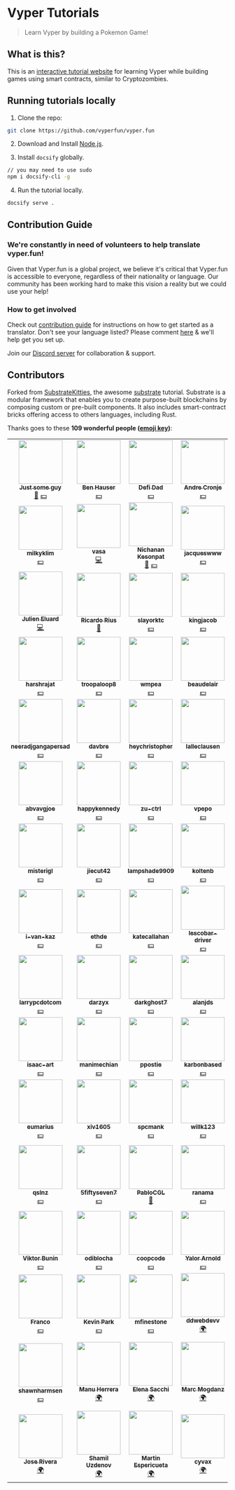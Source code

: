 # Vyper Tutorials

> Learn Vyper by building a Pokemon Game!

## What is this?

This is an [interactive tutorial website](https://vyper.fun) for learning Vyper while building games using smart contracts, similar to Cryptozombies.

## Running tutorials locally

1. Clone the repo:

```bash
git clone https://github.com/vyperfun/vyper.fun
```

2. Download and Install [Node.js](https://nodejs.org/).

3. Install `docsify` globally.

```bash
// you may need to use sudo
npm i docsify-cli -g
```

4. Run the tutorial locally.

```bash
docsify serve .
```

## Contribution Guide

### We're constantly in need of volunteers to help translate vyper.fun!

Given that Vyper.fun is a global project, we believe it's critical that Vyper.fun is accessible to everyone, regardless of their nationality or language. Our community has been working hard to make this vision a reality but we could use your help!

### How to get involved

Check out [contribution guide](https://github.com/vyperfun/vyper.fun/blob/master/CONTRIBUTION.md) for instructions on how to get started as a translator. Don't see your language listed? Please comment [here](https://github.com/vyperfun/vyper.fun/issues/6) & we'll help get you set up.

Join our [Discord server](https://discord.gg/Svaav43) for collaboration & support.

## Contributors

Forked from [SubstrateKitties](https://github.com/shawntabrizi/substratekitties), the awesome [substrate](https://substrate.dev) tutorial.
Substrate is a modular framework that enables you to create purpose-built blockchains by composing custom or pre-built components.
It also includes smart-contract bricks offering access to others languages, including Rust.

Thanks goes to these **109 wonderful people ([emoji key](https://allcontributors.org/docs/en/emoji-key))**:

<!-- ALL-CONTRIBUTORS-LIST:START - Do not remove or modify this section -->
<!-- prettier-ignore-start -->
<!-- markdownlint-disable -->
<table>
  <tr>
    <td align="center"><a href="https://github.com/fubuloubu"><img src="https://avatars2.githubusercontent.com/u/3859395?s=400&u=627688e4c2662b6c0c0a01ba2f722b6cf4e5a553&v=4" width="100px;" alt=""/><br /><sub><b>Just some guy</b></sub></a><br /><a href="#review-fubuloubu" title="Review">👀</a>&nbsp;<a href="#financial-fubuloubu" title="Financial">💵</a></td>
    <td align="center"><a href="https://github.com/iamdefinitelyahuman"><img src="https://avatars.githubusercontent.com/iamdefinitelyahuman" width="100px;" alt=""/><br /><sub><b>Ben Hauser</b></sub></a><br /><a href="#financial-iamdefinitelyahuman" title="Financial">💵</a></td>
    <td align="center"><a href="https://github.com/defi-dad"><img src="https://avatars1.githubusercontent.com/u/56087134?s=460&u=c98377427feef3bf220cc84d0be1c7fded90f9ba&v=4" width="100px;" alt=""/><br /><sub><b>Defi Dad</b></sub></a><br /><a href="#financial-defi-dad" title="Financial">💵</a></td>
    <td align="center"><a href="https://github.com/andrecronje"><img src="https://avatars3.githubusercontent.com/u/417190?s=460&u=3c472002e45407d1a57295b1bc89f3672d6eb5d6&v=4" width="100px;" alt=""/><br /><sub><b>Andre Cronje</b></sub></a><br /><a href="#financial-andrecronje" title="Financial">💵</a></td>
    <td align="center"><a href="https://github.com/spencer12noon"><img src="https://avatars1.githubusercontent.com/u/55604497?s=460&u=937f4ac1b1b5e1aac04b1d23338102f23194e4b2&v=4" width="100px;" alt=""/><br /><sub><b>spencernoon</b></sub></a><br /><a href="#financial-spencer12noon" title="Financial">💵</a></td>
    <td align="center"><a href="https://github.com/sassal"><img src="https://avatars3.githubusercontent.com/u/9276959?s=460&v=4" width="100px;" alt=""/><br /><sub><b>sassal</b></sub></a><br /><a href="#financial-sassal" title="Financial">💵</a></td>
    <td align="center"><a href="https://github.com/banteg"><img src="https://avatars.githubusercontent.com/banteg" width="100px;" alt=""/><br /><sub><b>banteg</b></sub></a><br /><a href="#financial-banteg" title="Financial">💵</a></td>
  </tr>

  <tr>
      <td align="center"><a href="https://github.com/milkyklim"><img src="https://avatars.githubusercontent.com/milkyklim" width="100px;" alt=""/><br /><sub><b>milkyklim</b></sub></a><br /><a href="#financial-milkyklim" title="Financial">💵</a></td>
      <td align="center"><a href="https://github.com/vasa-develop"><img src="https://avatars1.githubusercontent.com/u/28847087?s=460&u=9e8acdc51b76a6da73d02258e2ebd122060d9b79&v=4" width="100px;" alt=""/><br /><sub><b>vasa</b></sub></a><br /><a href="#code-vasa-develop" title="Code">💻</a></td>
  <td align="center"><a href="https://github.com/nichanank"><img src="https://avatars1.githubusercontent.com/u/15038946?s=400&u=031b37c792b495031412d273d1dba1fb228d0d7d&v=4" width="100px;" alt=""/><br /><sub><b>Nichanan Kesonpat</b></sub></a><br /><a href="#review-nichanank" title="Review">👀</a>&nbsp;<a href="#financial-nichanank" title="Financial">💵</a></td>
  <td align="center"><a href="https://github.com/jacqueswww"><img src="https://avatars.githubusercontent.com/jacqueswww" width="100px;" alt=""/><br /><sub><b>jacqueswww</b></sub></a><br /><a href="#financial-jacqueswww" title="Financial">💵</a></td>
    <td align="center"><a href="https://github.com/Shrutirupa"><img src="https://avatars2.githubusercontent.com/u/25227695?s=460&u=f1a9a67ba71c5f565604d4af0fbcadac6363b69e&v=4" width="100px;" alt=""/><br /><sub><b>Shrutirupa</b></sub></a><br /><a href="#review-Shrutirupa" title="Review">👀</a></td>
    <td align="center"><a href="https://github.com/chloethedev"><img src="https://avatars0.githubusercontent.com/u/59714824?s=400&u=0169e1cba1de0d54ee26d3ff89a19c60aa41c1e2&v=4" width="100px;" alt=""/><br /><sub><b>Chloe Lewis</b></sub></a><br /><a href="#review-chloethedev" title="Review">👀</a>&nbsp;<a href="#financial-chloethedev" title="Financial">💵</a></td>
<td align="center"><a href="https://github.com/anettrolikova"><img src="https://avatars.githubusercontent.com/anettrolikova" width="100px;" alt=""/><br /><sub><b>Anett Rolikova</b></sub></a><br /><a href="#financial-https://github.com/anettrolikova" title="Financial">💵</a></td>
  </tr>
<tr>
<td align="center"><a href="https://github.com/jeluard"><img src="https://avatars.githubusercontent.com/jeluard" width="100px;" alt=""/><br /><sub><b>Julien Eluard</b></sub></a><br /><a href="#code-jeluard" title="Code">💻</a></td>
<td align="center"><a href="https://github.com/riusricardo"><img src="https://avatars.githubusercontent.com/riusricardo" width="100px;" alt=""/><br /><sub><b>Ricardo Rius</b></sub></a><br /><a href="#review-riusricardo" title="Review">👀</a></td>
<td align="center"><a href="https://github.com/slayorktc"><img src="https://avatars.githubusercontent.com/slayorktc" width="100px;" alt=""/><br /><sub><b>slayorktc</b></sub></a><br /><a href="#financial-slayorktc" title="Financial">💵</a></td>
<td align="center"><a href="https://github.com/kingjacob"><img src="https://avatars.githubusercontent.com/kingjacob" width="100px;" alt=""/><br /><sub><b>kingjacob</b></sub></a><br /><a href="#financial-kingjacob" title="Financial">💵</a></td>
<td align="center"><a href="https://github.com/scco"><img src="https://avatars.githubusercontent.com/scco" width="100px;" alt=""/><br /><sub><b>scco</b></sub></a><br /><a href="#financial-scco" title="Financial">💵</a></td>
<td align="center"><a href="https://github.com/apguerrera"><img src="https://avatars.githubusercontent.com/apguerrera" width="100px;" alt=""/><br /><sub><b>apguerrera</b></sub></a><br /><a href="#financial-apguerrera" title="Financial">💵</a></td>
<td align="center"><a href="https://github.com/dsommer123"><img src="https://avatars.githubusercontent.com/dsommer123" width="100px;" alt=""/><br /><sub><b>dsommer123</b></sub></a><br /><a href="#financial-dsommer123" title="Financial">💵</a></td>
</tr>

<tr>
    <td align="center"><a href="https://github.com/harshrajat"><img src="https://avatars.githubusercontent.com/harshrajat" width="100px;" alt=""/><br /><sub><b>harshrajat</b></sub></a><br /><a href="#financial-harshrajat" title="Financial">💵</a></td>
<td align="center"><a href="https://github.com/troopaloop8"><img src="https://avatars.githubusercontent.com/troopaloop8" width="100px;" alt=""/><br /><sub><b>troopaloop8</b></sub></a><br /><a href="#financial-troopaloop8" title="Financial">💵</a></td>
<td align="center"><a href="https://github.com/wmpea"><img src="https://avatars.githubusercontent.com/wmpea" width="100px;" alt=""/><br /><sub><b>wmpea</b></sub></a><br /><a href="#financial-wmpea" title="Financial">💵</a></td>
<td align="center"><a href="https://github.com/beaudelair"><img src="https://avatars.githubusercontent.com/beaudelair" width="100px;" alt=""/><br /><sub><b>beaudelair</b></sub></a><br /><a href="#financial-beaudelair" title="Financial">💵</a></td>
<td align="center"><a href="https://github.com/rockmanr"><img src="https://avatars.githubusercontent.com/rockmanr" width="100px;" alt=""/><br /><sub><b>rockmanr</b></sub></a><br /><a href="#financial-rockmanr" title="Financial">💵</a></td>
<td align="center"><a href="https://github.com/davis-ramsey"><img src="https://avatars.githubusercontent.com/davis-ramsey" width="100px;" alt=""/><br /><sub><b>davis-ramsey</b></sub></a><br /><a href="#financial-davis-ramsey" title="Financial">💵</a></td>
<td align="center"><a href="https://github.com/bitcoinlouie"><img src="https://avatars.githubusercontent.com/bitcoinlouie" width="100px;" alt=""/><br /><sub><b>bitcoinlouie</b></sub></a><br /><a href="#financial-bitcoinlouie" title="Financial">💵</a></td>
</tr>

<tr>
<td align="center"><a href="https://github.com/neeradjgangapersad"><img src="https://avatars.githubusercontent.com/neeradjgangapersad" width="100px;" alt=""/><br /><sub><b>neeradjgangapersad</b></sub></a><br /><a href="#financial-neeradjgangapersad" title="Financial">💵</a></td>
<td align="center"><a href="https://github.com/davbre"><img src="https://avatars.githubusercontent.com/davbre" width="100px;" alt=""/><br /><sub><b>davbre</b></sub></a><br /><a href="#financial-davbre" title="Financial">💵</a></td>
<td align="center"><a href="https://github.com/heychristopher"><img src="https://avatars.githubusercontent.com/heychristopher" width="100px;" alt=""/><br /><sub><b>heychristopher</b></sub></a><br /><a href="#financial-heychristopher" title="Financial">💵</a></td>
<td align="center"><a href="https://github.com/lalleclausen"><img src="https://avatars.githubusercontent.com/lalleclausen" width="100px;" alt=""/><br /><sub><b>lalleclausen</b></sub></a><br /><a href="#financial-lalleclausen" title="Financial">💵</a></td>
<td align="center"><a href="https://github.com/ppunktw"><img src="https://avatars.githubusercontent.com/ppunktw" width="100px;" alt=""/><br /><sub><b>ppunktw</b></sub></a><br /><a href="#financial-ppunktw" title="Financial">💵</a></td>
<td align="center"><a href="https://github.com/hodldwon"><img src="https://avatars.githubusercontent.com/hodldwon" width="100px;" alt=""/><br /><sub><b>hodldwon</b></sub></a><br /><a href="#financial-hodldwon" title="Financial">💵</a></td>
<td align="center"><a href="https://github.com/sc-jackie"><img src="https://avatars.githubusercontent.com/sc-jackie" width="100px;" alt=""/><br /><sub><b>sc-jackie</b></sub></a><br /><a href="#financial-sc-jackie" title="Financial">💵</a></td>
</tr>

<tr>
<td align="center"><a href="https://github.com/abvavgjoe"><img src="https://avatars.githubusercontent.com/abvavgjoe" width="100px;" alt=""/><br /><sub><b>abvavgjoe</b></sub></a><br /><a href="#financial-abvavgjoe" title="Financial">💵</a></td>
<td align="center"><a href="https://github.com/happykennedy"><img src="https://avatars.githubusercontent.com/happykennedy" width="100px;" alt=""/><br /><sub><b>happykennedy</b></sub></a><br /><a href="#financial-happykennedy" title="Financial">💵</a></td>
<td align="center"><a href="https://github.com/zu-ctrl"><img src="https://avatars.githubusercontent.com/zu-ctrl" width="100px;" alt=""/><br /><sub><b>zu-ctrl</b></sub></a><br /><a href="#financial-zu-ctrl" title="Financial">💵</a></td>
<td align="center"><a href="https://github.com/vpepo"><img src="https://avatars.githubusercontent.com/vpepo" width="100px;" alt=""/><br /><sub><b>vpepo</b></sub></a><br /><a href="#financial-vpepo" title="Financial">💵</a></td>
<td align="center"><a href="https://github.com/tvist"><img src="https://avatars.githubusercontent.com/tvist" width="100px;" alt=""/><br /><sub><b>tvist</b></sub></a><br /><a href="#financial-tvist" title="Financial">💵</a></td>
<td align="center"><a href="https://github.com/loanbrew"><img src="https://avatars.githubusercontent.com/loanbrew" width="100px;" alt=""/><br /><sub><b>loanbrew</b></sub></a><br /><a href="#financial-loanbrew" title="Financial">💵</a></td>
<td align="center"><a href="https://github.com/substreight"><img src="https://avatars.githubusercontent.com/substreight" width="100px;" alt=""/><br /><sub><b>substreight</b></sub></a><br /><a href="#financial-substreight" title="Financial">💵</a></td>
</tr>

<tr>
<td align="center"><a href="https://github.com/misterigl"><img src="https://avatars.githubusercontent.com/misterigl" width="100px;" alt=""/><br /><sub><b>misterigl</b></sub></a><br /><a href="#financial-misterigl" title="Financial">💵</a></td>
<td align="center"><a href="https://github.com/jiecut42"><img src="https://avatars.githubusercontent.com/jiecut42" width="100px;" alt=""/><br /><sub><b>jiecut42</b></sub></a><br /><a href="#financial-jiecut42" title="Financial">💵</a></td>
<td align="center"><a href="https://github.com/lampshade9909"><img src="https://avatars.githubusercontent.com/lampshade9909" width="100px;" alt=""/><br /><sub><b>lampshade9909</b></sub></a><br /><a href="#financial-lampshade9909" title="Financial">💵</a></td>
<td align="center"><a href="https://github.com/koltenb"><img src="https://avatars.githubusercontent.com/koltenb" width="100px;" alt=""/><br /><sub><b>koltenb</b></sub></a><br /><a href="#financial-koltenb" title="Financial">💵</a></td>
<td align="center"><a href="https://github.com/naga2727"><img src="https://avatars.githubusercontent.com/naga2727" width="100px;" alt=""/><br /><sub><b>naga2727</b></sub></a><br /><a href="#financial-naga2727" title="Financial">💵</a></td>
<td align="center"><a href="https://github.com/evanz13"><img src="https://avatars.githubusercontent.com/evanz13" width="100px;" alt=""/><br /><sub><b>evanz13</b></sub></a><br /><a href="#financial-evanz13" title="Financial">💵</a></td>
<td align="center"><a href="https://github.com/evanmue"><img src="https://avatars.githubusercontent.com/evanmue" width="100px;" alt=""/><br /><sub><b>evanmue</b></sub></a><br /><a href="#financial-evanmue" title="Financial">💵</a></td>
</tr>

<tr>
<td align="center"><a href="https://github.com/i-van-kaz"><img src="https://avatars.githubusercontent.com/i-van-kaz" width="100px;" alt=""/><br /><sub><b>i-van-kaz</b></sub></a><br /><a href="#financial-i-van-kaz" title="Financial">💵</a></td>
<td align="center"><a href="https://github.com/ethde"><img src="https://avatars.githubusercontent.com/ethde" width="100px;" alt=""/><br /><sub><b>ethde</b></sub></a><br /><a href="#financial-ethde" title="Financial">💵</a></td>
<td align="center"><a href="https://github.com/katecallahan"><img src="https://avatars.githubusercontent.com/katecallahan" width="100px;" alt=""/><br /><sub><b>katecallahan</b></sub></a><br /><a href="#financial-katecallahan" title="Financial">💵</a></td>
<td align="center"><a href="https://github.com/lescobar-driver"><img src="https://avatars.githubusercontent.com/lescobar-driver" width="100px;" alt=""/><br /><sub><b>lescobar-driver</b></sub></a><br /><a href="#financial-lescobar-driver" title="Financial">💵</a></td>
<td align="center"><a href="https://github.com/isokasakissoja"><img src="https://avatars.githubusercontent.com/isokasakissoja" width="100px;" alt=""/><br /><sub><b>isokasakissoja</b></sub></a><br /><a href="#financial-isokasakissoja" title="Financial">💵</a></td>
<td align="center"><a href="https://github.com/nazsi"><img src="https://avatars.githubusercontent.com/nazsi" width="100px;" alt=""/><br /><sub><b>nazsi</b></sub></a><br /><a href="#financial-nazsi" title="Financial">💵</a></td>
<td align="center"><a href="https://github.com/stobx"><img src="https://avatars.githubusercontent.com/stobx" width="100px;" alt=""/><br /><sub><b>stobx</b></sub></a><br /><a href="#financial-stobx" title="Financial">💵</a></td>
</tr>

<tr>
<td align="center"><a href="https://github.com/larrypcdotcom"><img src="https://avatars.githubusercontent.com/larrypcdotcom" width="100px;" alt=""/><br /><sub><b>larrypcdotcom</b></sub></a><br /><a href="#financial-larrypcdotcom" title="Financial">💵</a></td>
<td align="center"><a href="https://github.com/darzyx"><img src="https://avatars.githubusercontent.com/darzyx" width="100px;" alt=""/><br /><sub><b>darzyx</b></sub></a><br /><a href="#financial-darzyx" title="Financial">💵</a></td>
<td align="center"><a href="https://github.com/darkghost7"><img src="https://avatars.githubusercontent.com/darkghost7" width="100px;" alt=""/><br /><sub><b>darkghost7</b></sub></a><br /><a href="#financial-darkghost7" title="Financial">💵</a></td>
<td align="center"><a href="https://github.com/alanjds"><img src="https://avatars.githubusercontent.com/alanjds" width="100px;" alt=""/><br /><sub><b>alanjds</b></sub></a><br /><a href="#financial-alanjds" title="Financial">💵</a></td>
<td align="center"><a href="https://github.com/benny149"><img src="https://avatars.githubusercontent.com/benny149" width="100px;" alt=""/><br /><sub><b>benny149</b></sub></a><br /><a href="#financial-benny149" title="Financial">💵</a></td>
<td align="center"><a href="https://github.com/deanchest"><img src="https://avatars.githubusercontent.com/deanchest" width="100px;" alt=""/><br /><sub><b>deanchest</b></sub></a><br /><a href="#financial-deanchest" title="Financial">💵</a></td>
<td align="center"><a href="https://github.com/austinlem6"><img src="https://avatars.githubusercontent.com/austinlem6" width="100px;" alt=""/><br /><sub><b>austinlem6</b></sub></a><br /><a href="#financial-austinlem6" title="Financial">💵</a></td>
</tr>

<tr>
<td align="center"><a href="https://github.com/isaac-art"><img src="https://avatars.githubusercontent.com/isaac-art" width="100px;" alt=""/><br /><sub><b>isaac-art</b></sub></a><br /><a href="#financial-isaac-art" title="Financial">💵</a></td>
<td align="center"><a href="https://github.com/manimechian"><img src="https://avatars.githubusercontent.com/manimechian" width="100px;" alt=""/><br /><sub><b>manimechian</b></sub></a><br /><a href="#financial-manimechian" title="Financial">💵</a></td>
<td align="center"><a href="https://github.com/ppostie"><img src="https://avatars.githubusercontent.com/ppostie" width="100px;" alt=""/><br /><sub><b>ppostie</b></sub></a><br /><a href="#financial-ppostie" title="Financial">💵</a></td>
<td align="center"><a href="https://github.com/karbonbased"><img src="https://avatars.githubusercontent.com/karbonbased" width="100px;" alt=""/><br /><sub><b>karbonbased</b></sub></a><br /><a href="#financial-karbonbased" title="Financial">💵</a></td>
<td align="center"><a href="https://github.com/thomin1"><img src="https://avatars.githubusercontent.com/thomin1" width="100px;" alt=""/><br /><sub><b>thomin1</b></sub></a><br /><a href="#financial-thomin1" title="Financial">💵</a></td>
<td align="center"><a href="https://github.com/ninjasauce84"><img src="https://avatars.githubusercontent.com/ninjasauce84" width="100px;" alt=""/><br /><sub><b>ninjasauce84</b></sub></a><br /><a href="#financial-ninjasauce84" title="Financial">💵</a></td>
<td align="center"><a href="https://github.com/cadilha"><img src="https://avatars.githubusercontent.com/cadilha" width="100px;" alt=""/><br /><sub><b>cadilha</b></sub></a><br /><a href="#financial-cadilha" title="Financial">💵</a></td>
</tr>

<tr>
<td align="center"><a href="https://github.com/eumarius"><img src="https://avatars.githubusercontent.com/eumarius" width="100px;" alt=""/><br /><sub><b>eumarius</b></sub></a><br /><a href="#financial-eumarius" title="Financial">💵</a></td>
<td align="center"><a href="https://github.com/xiv1605"><img src="https://avatars.githubusercontent.com/xiv1605" width="100px;" alt=""/><br /><sub><b>xiv1605</b></sub></a><br /><a href="#financial-xiv1605" title="Financial">💵</a></td>
<td align="center"><a href="https://github.com/spcmank"><img src="https://avatars.githubusercontent.com/spcmank" width="100px;" alt=""/><br /><sub><b>spcmank</b></sub></a><br /><a href="#financial-spcmank" title="Financial">💵</a></td>
<td align="center"><a href="https://github.com/willk123"><img src="https://avatars.githubusercontent.com/willk123" width="100px;" alt=""/><br /><sub><b>willk123</b></sub></a><br /><a href="#financial-willk123" title="Financial">💵</a></td>
<td align="center"><a href="https://github.com/pershingcube"><img src="https://avatars.githubusercontent.com/pershingcube" width="100px;" alt=""/><br /><sub><b>pershingcube</b></sub></a><br /><a href="#financial-pershingcube" title="Financial">💵</a></td>
<td align="center"><a href="https://github.com/payraa"><img src="https://avatars.githubusercontent.com/payraa" width="100px;" alt=""/><br /><sub><b>payraa</b></sub></a><br /><a href="#financial-payraa" title="Financial">💵</a></td>
<td align="center"><a href="https://github.com/bellinas"><img src="https://avatars.githubusercontent.com/bellinas" width="100px;" alt=""/><br /><sub><b>bellinas</b></sub></a><br /><a href="#financial-bellinas" title="Financial">💵</a></td>
</tr>

<tr>
<td align="center"><a href="https://github.com/qslnz"><img src="https://avatars.githubusercontent.com/qslnz" width="100px;" alt=""/><br /><sub><b>qslnz</b></sub></a><br /><a href="#financial-qslnz" title="Financial">💵</a></td>
<td align="center"><a href="https://github.com/5fiftyseven7"><img src="https://avatars.githubusercontent.com/5fiftyseven7" width="100px;" alt=""/><br /><sub><b>5fiftyseven7</b></sub></a><br /><a href="#financial-5fiftyseven7" title="Financial">💵</a></td>
<td align="center"><a href="https://github.com/PabloCGL"><img src="https://avatars.githubusercontent.com/PabloCGL" width="100px;" alt=""/><br /><sub><b>PabloCGL</b></sub></a><br /><a href="#financial-PabloCGL" title="Ideas">🤔</a></td>
<td align="center"><a href="https://github.com/ranama"><img src="https://avatars.githubusercontent.com/ranama" width="100px;" alt=""/><br /><sub><b>ranama</b></sub></a><br /><a href="#financial-ranama" title="Financial">💵</a></td>
<td align="center"><a href="https://github.com/maltaiso"><img src="https://avatars.githubusercontent.com/maltaiso" width="100px;" alt=""/><br /><sub><b>maltaiso</b></sub></a><br /><a href="#financial-maltaiso" title="Financial">💵</a></td>
<td align="center"><a href="https://github.com/gzanitti"><img src="https://avatars.githubusercontent.com/gzanitti" width="100px;" alt=""/><br /><sub><b>Gastón Zanitti</b></sub></a><br /><a href="#translation-gzanitti" title="Translation">🌍</a></td>
<td align="center"><a href="https://github.com/markusbkoch"><img src="https://avatars.githubusercontent.com/markusbkoch" width="100px;" alt=""/><br /><sub><b>Markus Buhatem Koch</b></sub></a><br /><a href="#financial-markusbkoch" title="Financial">💵</a></td>
</tr>
<tr>
<td align="center"><a href="https://github.com/viktorbunin"><img src="https://avatars.githubusercontent.com/viktorbunin" width="100px;" alt=""/><br /><sub><b>Viktor Bunin</b></sub></a><br /><a href="#financial-viktorbunin" title="Financial">💵</a></td>
<td align="center"><a href="https://github.com/odiblocha"><img src="https://avatars.githubusercontent.com/odiblocha" width="100px;" alt=""/><br /><sub><b>odiblocha</b></sub></a><br /><a href="#financial-odiblocha" title="Financial">💵</a></td>
<td align="center"><a href="https://github.com/coopcode"><img src="https://avatars.githubusercontent.com/coopcode" width="100px;" alt=""/><br /><sub><b>coopcode</b></sub></a><br /><a href="#financial-coopcode" title="Financial">💵</a></td>
<td align="center"><a href="https://github.com/yalormewn"><img src="https://avatars.githubusercontent.com/yalormewn" width="100px;" alt=""/><br /><sub><b>Yalor Arnold</b></sub></a><br /><a href="#financial-yalormewn" title="Financial">💵</a></td>
<td align="center"><a href="https://github.com/cleanappio"><img src="https://avatars.githubusercontent.com/cleanappio" width="100px;" alt=""/><br /><sub><b>CleanApp</b></sub></a><br /><a href="#financial-cleanappio" title="Financial">💵</a></td>
<td align="center"><a href="https://github.com/midnightonmars"><img src="https://avatars.githubusercontent.com/midnightonmars" width="100px;" alt=""/><br /><sub><b>Justin Leroux</b></sub></a><br /><a href="#financial-midnightonmars" title="Financial">💵</a></td>
<td align="center"><a href="https://github.com/tjayrush"><img src="https://avatars.githubusercontent.com/tjayrush" width="100px;" alt=""/><br /><sub><b>tjayrush</b></sub></a><br /><a href="#financial-tjayrush" title="Financial">💵</a></td>
</tr>
<tr>
<td align="center"><a href="https://github.com/francomendoza"><img src="https://avatars.githubusercontent.com/francomendoza" width="100px;" alt=""/><br /><sub><b>Franco</b></sub></a><br /><a href="#financial-francomendoza" title="Financial">💵</a></td>
<td align="center"><a href="https://github.com/meequal"><img src="https://avatars.githubusercontent.com/meequal" width="100px;" alt=""/><br /><sub><b>Kevin Park</b></sub></a><br /><a href="#financial-meequal" title="Financial">💵</a></td>
<td align="center"><a href="https://github.com/mfinestone"><img src="https://avatars.githubusercontent.com/mfinestone" width="100px;" alt=""/><br /><sub><b>mfinestone</b></sub></a><br /><a href="#financial-mfinestone" title="Financial">💵</a></td>
<td align="center"><a href="https://github.com/ddwebdevv"><img src="https://avatars.githubusercontent.com/ddwebdevv" width="100px;" alt=""/><br /><sub><b>ddwebdevv</b></sub></a><br /><a href="#translation-ddwebdevv" title="Translation">🌍</a></td>
<td align="center"><a href="https://github.com/AzogBiceps"><img src="https://avatars.githubusercontent.com/AzogBiceps" width="100px;" alt=""/><br /><sub><b>AzogBiceps</b></sub></a><br /><a href="#translation-AzogBiceps" title="Translation">🌍</a></td>
<td align="center"><a href="https://github.com/toyamarodrigo"><img src="https://avatars.githubusercontent.com/toyamarodrigo" width="100px;" alt=""/><br /><sub><b>rt</b></sub></a><br /><a href="#translation-toyamarodrigo" title="Translation">🌍</a></td>
<td align="center"><a href="https://github.com/mds1"><img src="https://avatars.githubusercontent.com/mds1" width="100px;" alt=""/><br /><sub><b>mds1</b></sub></a><br /><a href="#financial-mds1" title="Financial">💵</a></td>
</tr>
<tr>
<td align="center"><a href="https://github.com/shawnharmsen"><img src="https://avatars.githubusercontent.com/shawnharmsen" width="100px;" alt=""/><br /><sub><b>shawnharmsen</b></sub></a><br /><a href="#financial-shawnharmsen" title="Financial">💵</a></td>
<td align="center"><a href="https://github.com/mdb1"><img src="https://avatars.githubusercontent.com/mdb1" width="100px;" alt=""/><br /><sub><b>Manu Herrera</b></sub></a><br /><a href="#translation-mdb1" title="Translation">🌍</a></td>
<td align="center"><a href="https://github.com/Lifeindeath"><img src="https://avatars.githubusercontent.com/Lifeindeath" width="100px;" alt=""/><br /><sub><b>Elena Sacchi</b></sub></a><br /><a href="#translation-Lifeindeath" title="Translation">🌍</a></td>
<td align="center"><a href="https://github.com/MarcMogdanz"><img src="https://avatars.githubusercontent.com/MarcMogdanz" width="100px;" alt=""/><br /><sub><b>Marc Mogdanz</b></sub></a><br /><a href="#translation-MarcMogdanz" title="Translation">🌍</a></td>
<td align="center"><a href="https://github.com/Omicron666"><img src="https://avatars.githubusercontent.com/Omicron666" width="100px;" alt=""/><br /><sub><b>Omicron</b></sub></a><br /><a href="#translation-Omicron666" title="Translation">🌍</a></td>
<td align="center"><a href="https://github.com/m1ga"><img src="https://avatars.githubusercontent.com/m1ga" width="100px;" alt=""/><br /><sub><b>Michael Gangolf</b></sub></a><br /><a href="#translation-m1ga" title="Translation">🌍</a></td>
<td align="center"><a href="https://github.com/hniks"><img src="https://avatars.githubusercontent.com/hniks" width="100px;" alt=""/><br /><sub><b>Nicolas H.</b></sub></a><br /><a href="#translation-hniks" title="Translation">🌍</a></td>
</tr>
<tr>
<td align="center"><a href="https://github.com/JoseRivera12"><img src="https://avatars.githubusercontent.com/JoseRivera12" width="100px;" alt=""/><br /><sub><b>Jose Rivera</b></sub></a><br /><a href="#translation-JoseRivera12" title="Translation">🌍</a></td>
<td align="center"><a href="https://github.com/Adeksi"><img src="https://avatars.githubusercontent.com/Adeksi" width="100px;" alt=""/><br /><sub><b>Shamil Uzdenov</b></sub></a><br /><a href="#translation-Adeksi" title="Translation">🌍</a></td>
<td align="center"><a href="https://github.com/MarespTech"><img src="https://avatars.githubusercontent.com/MarespTech" width="100px;" alt=""/><br /><sub><b>Martin Espericueta</b></sub></a><br /><a href="#translation-MarespTech" title="Translation">🌍</a></td>
<td align="center"><a href="https://github.com/cyvax"><img src="https://avatars.githubusercontent.com/cyvax" width="100px;" alt=""/><br /><sub><b>cyvax</b></sub></a><br /><a href="#translation-cyvax" title="Translation">🌍</a></td>
</tr>

</table>
